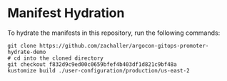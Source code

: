 # Manifest Hydration

To hydrate the manifests in this repository, run the following commands:

```shell
git clone https://github.com/zachaller/argocon-gitops-promoter-hydrate-demo
# cd into the cloned directory
git checkout f832d9c9ed00c0659bfef4b403df1d821c9bf48a
kustomize build ./user-configuration/production/us-east-2
```
